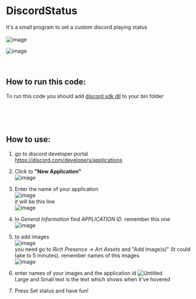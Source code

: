 # DiscordStatus

It's a small program to set a custom discord playing status <br> <br>
![image](https://user-images.githubusercontent.com/97464195/208220542-e03df887-d82a-4796-9056-42d23a6a3057.png)

![image](https://user-images.githubusercontent.com/97464195/208199356-ff34fba6-ccf3-4317-a78a-cfe9d38878ba.png)<br> <br> <br>

## How to run this code:<br> 
  To run this code you should add [discord sdk dll](https://discord.com/developers/docs/game-sdk/sdk-starter-guide) to your bin folder
<br> <br><br> <br> <br>

## How to use: <br>

1. go to discord developer portal https://discord.com/developers/applications

2. Click to **"New Application"**<br>![image](https://user-images.githubusercontent.com/97464195/208199260-df47f4eb-1901-4acf-a965-a391300e9ebf.png)  <br>

3. Enter the name of your application <br>![image](https://user-images.githubusercontent.com/97464195/208198078-f2b06071-360e-40cb-b566-ff271adae065.png) <br>
it will be this line<br> ![image](https://user-images.githubusercontent.com/97464195/208198227-11744ff3-ab21-4fc7-ae69-19826c02bdd7.png) <br>

4. In _General Information_ find _APPLICATION ID_. remember this one <br>
![image](https://user-images.githubusercontent.com/97464195/208199657-58b7dbb8-c1dd-4e65-82d9-95e574400b14.png)<br>

5. to add images <br>![image](https://user-images.githubusercontent.com/97464195/208199874-d47aad8d-2fc8-4ffa-b537-f70471b05c3b.png) <br>
you need go to _Rich Presence_ -> _Art Assets_ and "Add Image(s)" (It could take to 5 minutes). remember names of this images<br>
![image](https://user-images.githubusercontent.com/97464195/208200600-fdb8c7f0-5aa6-4976-b13b-71f776616498.png)

6. enter names of your images and the application id
![Untitled](https://user-images.githubusercontent.com/97464195/208202593-6d5b2b48-2cb1-4380-af68-ef01b19e39fd.png) <br>
Large and Small text is the text which shows when it've hovered <br>

7. Press Set status and have fun!
